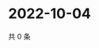 # 2022-10-04

共 0 条

<!-- BEGIN WEIBO -->
<!-- 最后更新时间 Tue Oct 04 2022 16:10:03 GMT+0800 (China Standard Time) -->

<!-- END WEIBO -->
